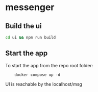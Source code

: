 # messenger

## Build the ui

```bash
cd ui && npm run build
```

## Start the app

To start the app from the repo root folder:

```
    docker compose up -d
```

UI is reachable by the localhost/msg


